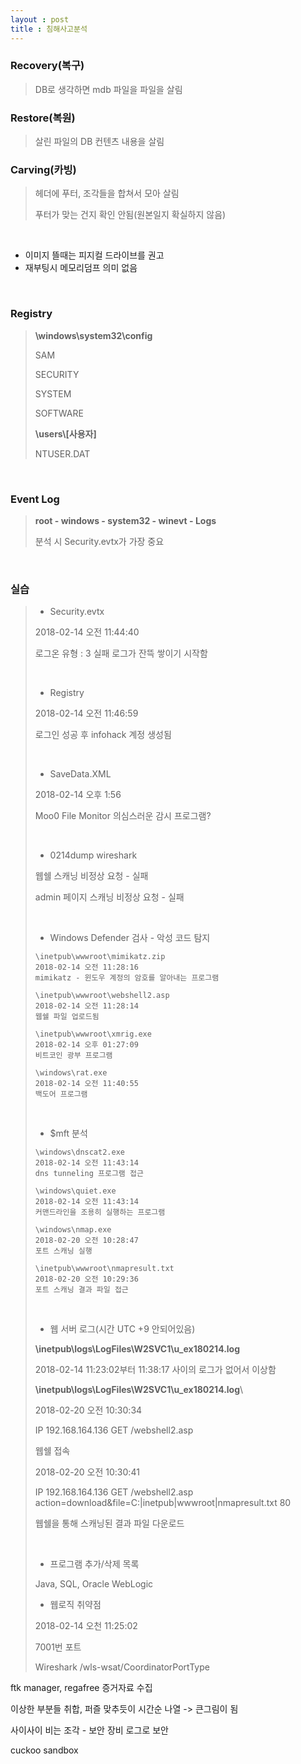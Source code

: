 ```yaml
---
layout : post
title : 침해사고분석
---
```


### Recovery(복구)

>DB로 생각하면 mdb 파일을 파일을 살림

### Restore(복원)

>살린 파일의 DB 컨텐츠 내용을 살림

### Carving(카빙)

>헤더에 푸터, 조각들을 합쳐서 모아 살림
>
>푸터가 맞는 건지 확인 안됨(원본일지 확실하지 않음)

<br>

- 이미지 뜰때는 피지컬 드라이브를 권고
- 재부팅시 메모리덤프 의미 없음

<br>

### Registry

> **\windows\system32\config**
>
> SAM
>
> SECURITY
>
> SYSTEM
>
> SOFTWARE
>
> **\users\\[사용자\]**
>
> NTUSER.DAT

<br>

### Event Log

>**root - windows - system32 - winevt - Logs**
>
>분석 시 Security.evtx가 가장 중요

<br>

### 실습

>- Security.evtx
>
>2018-02-14 오전 11:44:40
>
>로그온 유형 : 3 실패 로그가 잔뜩 쌓이기 시작함
>
><br>
>
>- Registry
>
>2018-02-14 오전 11:46:59 
>
>로그인 성공 후 infohack 계정 생성됨
>
><br>
>
>- SaveData.XML
>
>2018-02-14 오후 1:56
>
>Moo0 File Monitor 의심스러운 감시 프로그램?
>
><br>
>
>- 0214dump wireshark
>
>웹쉘 스캐닝 비정상 요청 - 실패
>
>admin 페이지 스캐닝 비정상 요청 - 실패
>
><br>
>
>- Windows Defender 검사 - 악성 코드 탐지
>
>  ~~~
>  \inetpub\wwwroot\mimikatz.zip
>  2018-02-14 오전 11:28:16
>  mimikatz - 윈도우 계정의 암호를 알아내는 프로그램
>  ~~~
>
>  ~~~
>  \inetpub\wwwroot\webshell2.asp
>  2018-02-14 오전 11:28:14
>  웹쉘 파일 업로드됨
>  ~~~
>
>  ~~~
>  \inetpub\wwwroot\xmrig.exe
>  2018-02-14 오후 01:27:09
>  비트코인 광부 프로그램
>  ~~~
>
>  ~~~
>  \windows\rat.exe
>  2018-02-14 오전 11:40:55
>  백도어 프로그램
>  ~~~
>
>  <br>
>
>- $mft 분석
>
>  ~~~
>  \windows\dnscat2.exe
>  2018-02-14 오전 11:43:14
>  dns tunneling 프로그램 접근
>  ~~~
>
>  ~~~
>  \windows\quiet.exe
>  2018-02-14 오전 11:43:14
>  커맨드라인을 조용히 실행하는 프로그램
>  ~~~
>
>  ~~~
>  \windows\nmap.exe
>  2018-02-20 오전 10:28:47
>  포트 스캐닝 실행
>  ~~~
>
>  ~~~
>  \inetpub\wwwroot\nmapresult.txt
>  2018-02-20 오전 10:29:36
>  포트 스캐닝 결과 파일 접근
>  ~~~
>
>  <br>
>
>- 웹 서버 로그(시간 UTC +9 안되어있음)
>
>  **\inetpub\logs\LogFiles\W2SVC1\u_ex180214.log**
>
>  2018-02-14 11:23:02부터 11:38:17 사이의 로그가 없어서 이상함
>
>  **\inetpub\logs\LogFiles\W2SVC1\u_ex180214.log**\
>
>  2018-02-20 오전 10:30:34
>
>  IP 192.168.164.136 GET /webshell2.asp
>
>  웹쉘 접속
>
>  2018-02-20 오전 10:30:41
>
>  IP 192.168.164.136 GET /webshell2.asp action=download&file=C:\|inetpub\|wwwroot\|nmapresult.txt 80
>
>  웹쉘을 통해 스캐닝된 결과 파일 다운로드
>
>  <br>
>
>- 프로그램 추가/삭제 목록
>
>  Java, SQL, Oracle WebLogic
>
>- 웹로직 취약점
>
>  2018-02-14 오천 11:25:02
>
>  7001번 포트
>
>  Wireshark /wls-wsat/CoordinatorPortType



ftk manager, regafree 증거자료 수집

이상한 부분들 취합, 퍼즐 맞추듯이 시간순 나열 -> 큰그림이 됨

사이사이 비는 조각 - 보안 장비 로그로 보안



cuckoo sandbox

